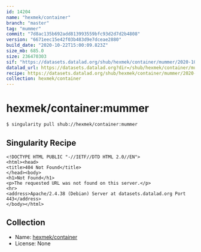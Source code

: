 ```yaml
---
id: 14204
name: "hexmek/container"
branch: "master"
tag: "mummer"
commit: "7d8ac135b692add813993559bfc93d2d7d2b4808"
version: "6671eec15e42f03b483d9e7dceae2880"
build_date: "2020-10-22T15:00:09.823Z"
size_mb: 685.0
size: 236470303
sif: "https://datasets.datalad.org/shub/hexmek/container/mummer/2020-10-22-7d8ac135-6671eec1/6671eec15e42f03b483d9e7dceae2880.sif"
datalad_url: https://datasets.datalad.org?dir=/shub/hexmek/container/mummer/2020-10-22-7d8ac135-6671eec1/
recipe: https://datasets.datalad.org/shub/hexmek/container/mummer/2020-10-22-7d8ac135-6671eec1/Singularity
collection: hexmek/container
---
```


# hexmek/container:mummer

```bash
$ singularity pull shub://hexmek/container:mummer
```

## Singularity Recipe

```singularity
<!DOCTYPE HTML PUBLIC "-//IETF//DTD HTML 2.0//EN">
<html><head>
<title>404 Not Found</title>
</head><body>
<h1>Not Found</h1>
<p>The requested URL was not found on this server.</p>
<hr>
<address>Apache/2.4.38 (Debian) Server at datasets.datalad.org Port 443</address>
</body></html>
```

## Collection

 - Name: [hexmek/container](https://github.com/hexmek/container)
 - License: None

